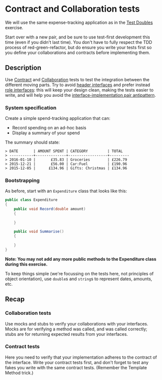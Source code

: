 # Contract and Collaboration tests

We will use the same expense-tracking application as in the [Test Doubles](https://github.com/alastairs/mocking-bird/blob/test-doubles/test-doubles/README.md)
exercise.

Start over with a new pair, and be sure to use test-first development this time (even if you didn't last time). You don't have to fully
respect the TDD process of red-green-refactor, but do ensure you write your tests first so you define your collaborations and contracts
before implementing them.

## Description

Use [Contract](#contract-tests) and [Collaboration](#collaboration-tests) tests to test the integration between the different moving
parts. Try to avoid [header interfaces](http://martinfowler.com/bliki/HeaderInterface.html) and prefer instead
[role interfaces](http://martinfowler.com/bliki/RoleInterface.html): this will keep your design clean, making the tests easier to write,
and will help you avoid the [interface-implementation pair antipattern](http://martinfowler.com/bliki/InterfaceImplementationPair.html).

### System specification

Create a simple spend-tracking application that can:

  - Record spending on an ad-hoc basis
  - Display a summary of your spend
  
The summary should state:

```
> DATE       | AMOUNT SPENT | CATEGORY         | TOTAL  
> -----------+--------------+------------------+---------
> 2016-01-10 |       £35.83 | Groceries        | £226.79 
> 2015-12-21 |       £56.00 | Car:Fuel         | £190.96
> 2015-12-05 |      £134.96 | Gifts: Christmas | £134.96
```

### Bootstrapping

As before, start with an `Expenditure` class that looks like this:

```csharp
public class Expenditure
{
    public void Record(double amount)
    {
    
    }
  
    public void Summarise()
    {
    
    }
}
```

**Note: You may not add any more public methods to the Expenditure class during this exercise.**

To keep things simple (we're focussing on the tests here, not principles of object orientation), use `double`s and `string`s to represent dates, amounts, etc.

## Recap

### Collaboration tests

Use mocks and stubs to verify your collaborations with your interfaces. Mocks are for verifying a method was called, and was called
correctly; stubs are for returning expected results from your interfaces. 

### Contract tests

Here you need to verify that your implementation adheres to the contract of the interface. Write your contract tests first, and don't
forget to test any fakes you write with the same contract tests. (Remember the Template Method trick.)

